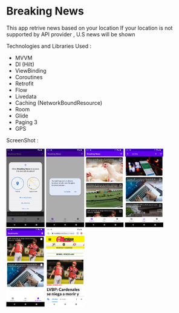 # Breaking News

This app retrive news based on your location
If your location is not supported by API provider , U.S news will be shown

Technologies and Libraries Used :
<br>
* MVVM
* DI (Hilt)
* ViewBinding
* Coroutines
* Retrofit
* Flow
* Livedata
* Caching (NetworkBoundResource)
* Room
* Glide
* Paging 3
* GPS

ScreenShot :


<img alt="emadkeyvani Breaking_news" src="/screenshots/01.png" width="20%">
  
<img alt="emadkeyvani Breaking_news" src="/screenshots/02.png" width="20%">
 
<img alt="emadkeyvani Breaking_news" src="/screenshots/03.png" width="20%">
  
<img alt="emadkeyvani Breaking_news" src="/screenshots/04.png" width="20%">
  
<img alt="emadkeyvani Breaking_news" src="/screenshots/05.png" width="20%">
 
<img alt="emadkeyvani Breaking_news" src="/screenshots/06.png" width="20%">
